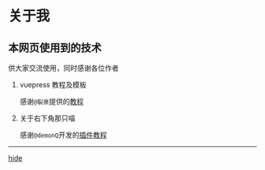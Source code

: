 # 关于我

## 本网页使用到的技术

供大家交流使用，同时感谢各位作者

1. vuepress 教程及模板

    感谢`@裂泉`提供的[教程](https://juejin.im/post/5dce1e0e5188254eda3936c5)

2. 关于右下角那只喵

    感谢`@demonQ`开发的[插件教程](https://juejin.im/post/5d5137066fb9a06b2a203214)

---

[hide](hide.md)
